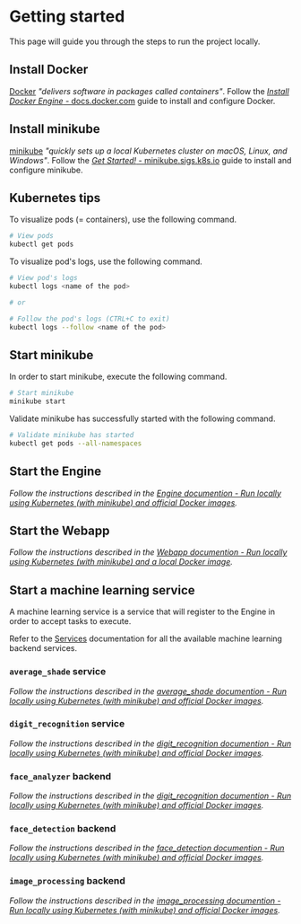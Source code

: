 # Getting started

This page will guide you through the steps to run the project locally.

## Install Docker

[Docker](https://docker.com/) _"delivers software in packages called containers"_. Follow the [_Install Docker Engine_ - docs.docker.com](https://docs.docker.com/engine/install/) guide to install and configure Docker.

## Install minikube

[minikube](https://minikube.sigs.k8s.io/) _"quickly sets up a local Kubernetes cluster on macOS, Linux, and Windows"_. Follow the [_Get Started!_ - minikube.sigs.k8s.io](https://minikube.sigs.k8s.io/docs/start/) guide to install and configure minikube.

## Kubernetes tips

To visualize pods (= containers), use the following command.

```sh
# View pods
kubectl get pods
```

To visualize pod's logs, use the following command.

```sh
# View pod's logs
kubectl logs <name of the pod>

# or

# Follow the pod's logs (CTRL+C to exit)
kubectl logs --follow <name of the pod>
```

## Start minikube

In order to start minikube, execute the following command.

```sh
# Start minikube
minikube start
```

Validate minikube has successfully started with the following command.

```sh
# Validate minikube has started
kubectl get pods --all-namespaces
```

## Start the Engine

_Follow the instructions described in the [Engine documention - Run locally using Kubernetes (with minikube) and official Docker images](../engine/readme.md#run-locally-using-kubernetes-with-minikube-and-official-docker-images)._

## Start the Webapp

_Follow the instructions described in the [Webapp documention - Run locally using Kubernetes (with minikube) and a local Docker image](../webapp/readme.md#run-locally-using-kubernetes-with-minikube-and-a-local-docker-image)._

## Start a machine learning service

A machine learning service is a service that will register to the Engine in order to accept tasks to execute.

Refer to the [Services](../services/readme.md) documentation for all the available machine learning backend services.

### `average_shade` service

_Follow the instructions described in the [average_shade documention - Run locally using Kubernetes (with minikube) and official Docker images](../services/average-shade.md#run-locally-using-kubernetes-with-minikube-and-official-docker-image)._

### `digit_recognition` service

_Follow the instructions described in the [digit_recognition documention - Run locally using Kubernetes (with minikube) and official Docker images](../services/digit-recognition.md#run-locally-using-kubernetes-with-minikube-and-official-docker-image)._

### `face_analyzer` backend

_Follow the instructions described in the [digit_recognition documention - Run locally using Kubernetes (with minikube) and official Docker images](../services/face-analyzer.md#run-locally-using-kubernetes-with-minikube-and-official-docker-image)._

### `face_detection` backend

_Follow the instructions described in the [face_detection documention - Run locally using Kubernetes (with minikube) and official Docker images](../services/face-detection.md#run-locally-using-kubernetes-with-minikube-and-official-docker-image)._

### `image_processing` backend

_Follow the instructions described in the [image_processing documention - Run locally using Kubernetes (with minikube) and official Docker images](../services/image-processing.md#run-locally-using-kubernetes-with-minikube-and-official-docker-image)._
